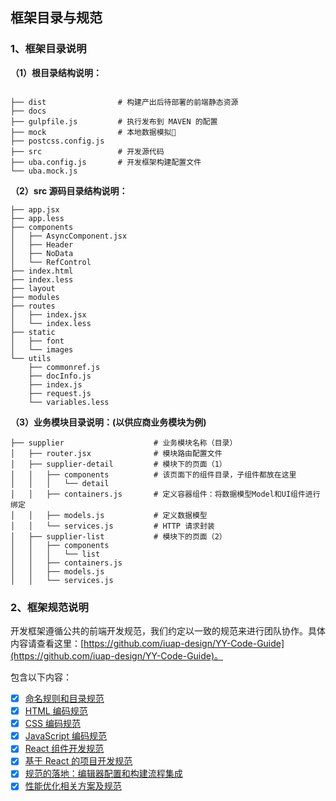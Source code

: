 


## 框架目录与规范

### 1、框架目录说明

**（1）根目录结构说明：**

```

├── dist                # 构建产出后待部署的前端静态资源
├── docs            
├── gulpfile.js         # 执行发布到 MAVEN 的配置
├── mock                # 本地数据模拟
├── postcss.config.js
├── src                 # 开发源代码
├── uba.config.js       # 开发框架构建配置文件
└── uba.mock.js
```

**（2）src 源码目录结构说明：**

```
├── app.jsx
├── app.less
├── components
│   ├── AsyncComponent.jsx
│   ├── Header
│   ├── NoData
│   └── RefControl
├── index.html
├── index.less
├── layout
├── modules 
├── routes
│   ├── index.jsx
│   └── index.less
├── static
│   ├── font
│   └── images
└── utils
    ├── commonref.js
    ├── docInfo.js
    ├── index.js
    ├── request.js
    └── variables.less
```

**（3）业务模块目录说明：(以供应商业务模块为例)**
```
├── supplier                    # 业务模块名称（目录）
│   ├── router.jsx              # 模块路由配置文件
│   ├── supplier-detail         # 模块下的页面（1）
│   │   ├── components          # 该页面下的组件目录，子组件都放在这里
│   │   │   └── detail
│   │   ├── containers.js       # 定义容器组件：将数据模型Model和UI组件进行绑定
│   │   ├── models.js           # 定义数据模型
│   │   └── services.js         # HTTP 请求封装
│   ├── supplier-list           # 模块下的页面（2）
│   │   ├── components
│   │   │   └── list
│   │   ├── containers.js
│   │   ├── models.js
│   │   └── services.js

```

### 2、框架规范说明

开发框架遵循公共的前端开发规范，我们约定以一致的规范来进行团队协作。具体内容请查看这里：[https://github.com/iuap-design/YY-Code-Guide](https://github.com/iuap-design/YY-Code-Guide)。

包含以下内容：

- [x] [命名规则和目录规范](./命名规则.md)
- [x] [HTML 编码规范](./HTML.md)
- [x] [CSS 编码规范](./CSS.md)
- [x] [JavaScript 编码规范](./JavaScript.md)
- [x] [React 组件开发规范](./React.md)
- [x] [基于 React 的项目开发规范](./React项目开发规范.md)
- [x] [规范的落地：编辑器配置和构建流程集成](./编辑器配置和相应构建检查.md)
- [x] [性能优化相关方案及规范](./性能优化相关方案及规范.md)

